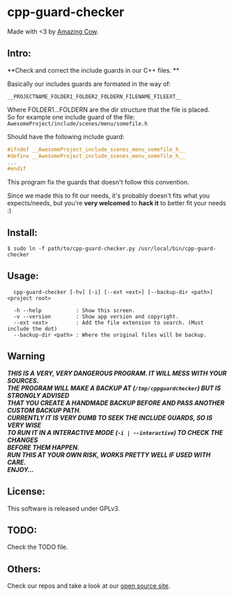 cpp-guard-checker
====
Made with <3 by [Amazing Cow](http://www.amazingcow.com).

## Intro:
**Check and correct the include guards in our C++ files. **
 
Basically our includes guards are formated in the way of:
    
```__PROJECTNAME_FOLDER1_FOLDER2_FOLDERN_FILENAME_FILEEXT__```   

Where FOLDER1...FOLDERN are the dir structure that the file is placed.   
So for example one include guard of the file:  
```AwesomeProject/include/scenes/menu/somefile.h```  

Should have the following include guard:
```cpp
#ifndef __AwesomeProject_include_scenes_menu_somefile_h__
#define __AwesomeProject_include_scenes_menu_somefile_h__
...
#endif 
```
This program fix the guards that doesn't follow this convention.

Since we made this to fit our needs, it's probably doesn't fits
what you expects/needs, but you're **very welcomed** to **hack it** 
to better fit your needs :)

## Install:
```$ sudo ln -f path/to/cpp-guard-checker.py /usr/local/bin/cpp-guard-checker```

## Usage:
```
  cpp-guard-checker [-hv] [-i] [--ext <ext>] [--backup-dir <path>] <project root>

  -h --help           : Show this screen.
  -v --version        : Show app version and copyright.
  --ext <ext>         : Add the file extension to search. (Must include the dot)
  --backup-dir <path> : Where the original files will be backup.
```

## Warning
***THIS IS A VERY, VERY DANGEROUS PROGRAM. IT WILL MESS WITH YOUR SOURCES.  
    THE PROGRAM WILL MAKE A BACKUP AT (```/tmp/cppguardchecker```) BUT IS STRONGLY ADVISED  
    THAT YOU CREATE A HANDMADE BACKUP BEFORE AND PASS ANOTHER CUSTOM BACKUP PATH.  
    CURRENTLY IT IS VERY DUMB TO SEEK THE INCLUDE GUARDS, SO IS VERY WISE  
    TO RUN IT IN A INTERACTIVE MODE (```-i | --interactive```) TO CHECK THE CHANGES  
    BEFORE THEM HAPPEN.  
    RUN THIS AT YOUR OWN RISK, WORKS PRETTY WELL IF USED WITH CARE.  
    ENJOY...***

## License:
This software is released under GPLv3.

## TODO:
Check the TODO file.

## Others:
Check our repos and take a look at our [open source site](http://opensource.amazingcow.com).
